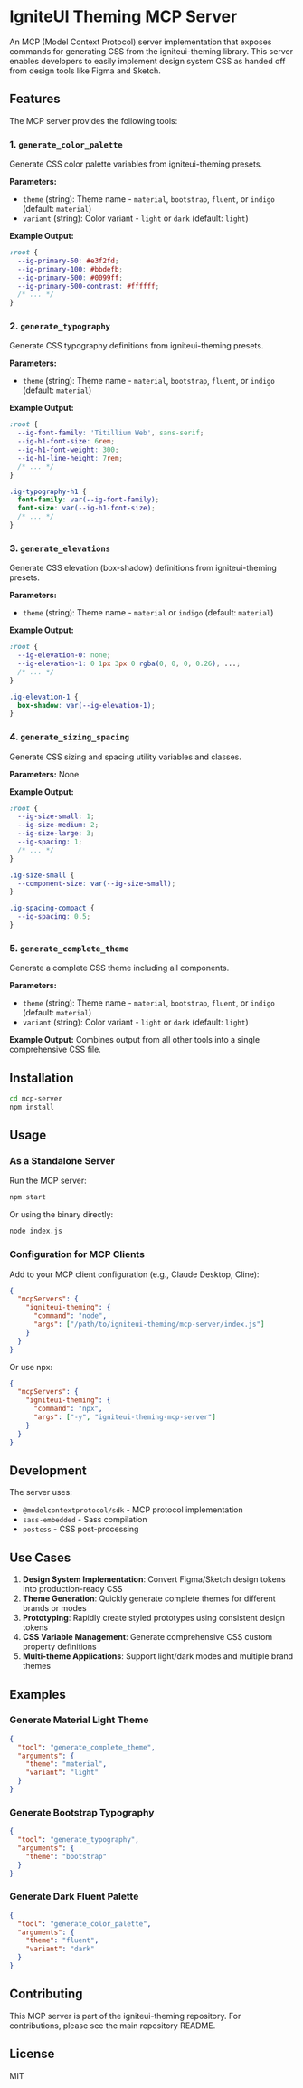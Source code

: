 # IgniteUI Theming MCP Server

An MCP (Model Context Protocol) server implementation that exposes commands for generating CSS from the igniteui-theming library. This server enables developers to easily implement design system CSS as handed off from design tools like Figma and Sketch.

## Features

The MCP server provides the following tools:

### 1. `generate_color_palette`
Generate CSS color palette variables from igniteui-theming presets.

**Parameters:**
- `theme` (string): Theme name - `material`, `bootstrap`, `fluent`, or `indigo` (default: `material`)
- `variant` (string): Color variant - `light` or `dark` (default: `light`)

**Example Output:**
```css
:root {
  --ig-primary-50: #e3f2fd;
  --ig-primary-100: #bbdefb;
  --ig-primary-500: #0099ff;
  --ig-primary-500-contrast: #ffffff;
  /* ... */
}
```

### 2. `generate_typography`
Generate CSS typography definitions from igniteui-theming presets.

**Parameters:**
- `theme` (string): Theme name - `material`, `bootstrap`, `fluent`, or `indigo` (default: `material`)

**Example Output:**
```css
:root {
  --ig-font-family: 'Titillium Web', sans-serif;
  --ig-h1-font-size: 6rem;
  --ig-h1-font-weight: 300;
  --ig-h1-line-height: 7rem;
  /* ... */
}

.ig-typography-h1 {
  font-family: var(--ig-font-family);
  font-size: var(--ig-h1-font-size);
  /* ... */
}
```

### 3. `generate_elevations`
Generate CSS elevation (box-shadow) definitions from igniteui-theming presets.

**Parameters:**
- `theme` (string): Theme name - `material` or `indigo` (default: `material`)

**Example Output:**
```css
:root {
  --ig-elevation-0: none;
  --ig-elevation-1: 0 1px 3px 0 rgba(0, 0, 0, 0.26), ...;
  /* ... */
}

.ig-elevation-1 {
  box-shadow: var(--ig-elevation-1);
}
```

### 4. `generate_sizing_spacing`
Generate CSS sizing and spacing utility variables and classes.

**Parameters:** None

**Example Output:**
```css
:root {
  --ig-size-small: 1;
  --ig-size-medium: 2;
  --ig-size-large: 3;
  --ig-spacing: 1;
  /* ... */
}

.ig-size-small {
  --component-size: var(--ig-size-small);
}

.ig-spacing-compact {
  --ig-spacing: 0.5;
}
```

### 5. `generate_complete_theme`
Generate a complete CSS theme including all components.

**Parameters:**
- `theme` (string): Theme name - `material`, `bootstrap`, `fluent`, or `indigo` (default: `material`)
- `variant` (string): Color variant - `light` or `dark` (default: `light`)

**Example Output:**
Combines output from all other tools into a single comprehensive CSS file.

## Installation

```bash
cd mcp-server
npm install
```

## Usage

### As a Standalone Server

Run the MCP server:

```bash
npm start
```

Or using the binary directly:

```bash
node index.js
```

### Configuration for MCP Clients

Add to your MCP client configuration (e.g., Claude Desktop, Cline):

```json
{
  "mcpServers": {
    "igniteui-theming": {
      "command": "node",
      "args": ["/path/to/igniteui-theming/mcp-server/index.js"]
    }
  }
}
```

Or use npx:

```json
{
  "mcpServers": {
    "igniteui-theming": {
      "command": "npx",
      "args": ["-y", "igniteui-theming-mcp-server"]
    }
  }
}
```

## Development

The server uses:
- `@modelcontextprotocol/sdk` - MCP protocol implementation
- `sass-embedded` - Sass compilation
- `postcss` - CSS post-processing

## Use Cases

1. **Design System Implementation**: Convert Figma/Sketch design tokens into production-ready CSS
2. **Theme Generation**: Quickly generate complete themes for different brands or modes
3. **Prototyping**: Rapidly create styled prototypes using consistent design tokens
4. **CSS Variable Management**: Generate comprehensive CSS custom property definitions
5. **Multi-theme Applications**: Support light/dark modes and multiple brand themes

## Examples

### Generate Material Light Theme
```json
{
  "tool": "generate_complete_theme",
  "arguments": {
    "theme": "material",
    "variant": "light"
  }
}
```

### Generate Bootstrap Typography
```json
{
  "tool": "generate_typography",
  "arguments": {
    "theme": "bootstrap"
  }
}
```

### Generate Dark Fluent Palette
```json
{
  "tool": "generate_color_palette",
  "arguments": {
    "theme": "fluent",
    "variant": "dark"
  }
}
```

## Contributing

This MCP server is part of the igniteui-theming repository. For contributions, please see the main repository README.

## License

MIT
